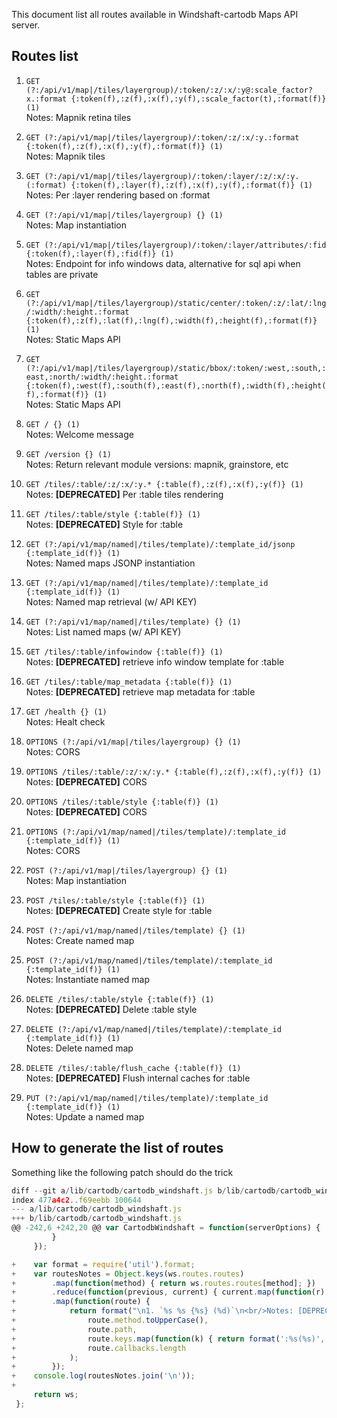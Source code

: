 This document list all routes available in Windshaft-cartodb Maps API server.

## Routes list

1. `GET (?:/api/v1/map|/tiles/layergroup)/:token/:z/:x/:y@:scale_factor?x.:format {:token(f),:z(f),:x(f),:y(f),:scale_factor(t),:format(f)} (1)`
<br/>Notes: Mapnik retina tiles

1. `GET (?:/api/v1/map|/tiles/layergroup)/:token/:z/:x/:y.:format {:token(f),:z(f),:x(f),:y(f),:format(f)} (1)`
<br/>Notes: Mapnik tiles

1. `GET (?:/api/v1/map|/tiles/layergroup)/:token/:layer/:z/:x/:y.(:format) {:token(f),:layer(f),:z(f),:x(f),:y(f),:format(f)} (1)`
<br/>Notes: Per :layer rendering based on :format

1. `GET (?:/api/v1/map|/tiles/layergroup) {} (1)`
<br/>Notes: Map instantiation

1. `GET (?:/api/v1/map|/tiles/layergroup)/:token/:layer/attributes/:fid {:token(f),:layer(f),:fid(f)} (1)`
<br/>Notes: Endpoint for info windows data, alternative for sql api when tables are private

1. `GET (?:/api/v1/map|/tiles/layergroup)/static/center/:token/:z/:lat/:lng/:width/:height.:format {:token(f),:z(f),:lat(f),:lng(f),:width(f),:height(f),:format(f)} (1)`
<br/>Notes: Static Maps API

1. `GET (?:/api/v1/map|/tiles/layergroup)/static/bbox/:token/:west,:south,:east,:north/:width/:height.:format {:token(f),:west(f),:south(f),:east(f),:north(f),:width(f),:height(f),:format(f)} (1)`
<br/>Notes: Static Maps API

1. `GET / {} (1)`
<br/>Notes: Welcome message

1. `GET /version {} (1)`
<br/>Notes: Return relevant module versions: mapnik, grainstore, etc

1. `GET /tiles/:table/:z/:x/:y.* {:table(f),:z(f),:x(f),:y(f)} (1)`
<br/>Notes: **[DEPRECATED]** Per :table tiles rendering

1. `GET /tiles/:table/style {:table(f)} (1)`
<br/>Notes: **[DEPRECATED]** Style for :table

1. `GET (?:/api/v1/map/named|/tiles/template)/:template_id/jsonp {:template_id(f)} (1)`
<br/>Notes: Named maps JSONP instantiation

1. `GET (?:/api/v1/map/named|/tiles/template)/:template_id {:template_id(f)} (1)`
<br/>Notes: Named map retrieval (w/ API KEY)

1. `GET (?:/api/v1/map/named|/tiles/template) {} (1)`
<br/>Notes: List named maps (w/ API KEY)

1. `GET /tiles/:table/infowindow {:table(f)} (1)`
<br/>Notes: **[DEPRECATED]** retrieve info window template for :table

1. `GET /tiles/:table/map_metadata {:table(f)} (1)`
<br/>Notes: **[DEPRECATED]** retrieve map metadata for :table

1. `GET /health {} (1)`
<br/>Notes: Healt check

1. `OPTIONS (?:/api/v1/map|/tiles/layergroup) {} (1)`
<br/>Notes: CORS

1. `OPTIONS /tiles/:table/:z/:x/:y.* {:table(f),:z(f),:x(f),:y(f)} (1)`
<br/>Notes: **[DEPRECATED]** CORS

1. `OPTIONS /tiles/:table/style {:table(f)} (1)`
<br/>Notes: **[DEPRECATED]** CORS

1. `OPTIONS (?:/api/v1/map/named|/tiles/template)/:template_id {:template_id(f)} (1)`
<br/>Notes: CORS

1. `POST (?:/api/v1/map|/tiles/layergroup) {} (1)`
<br/>Notes: Map instantiation

1. `POST /tiles/:table/style {:table(f)} (1)`
<br/>Notes: **[DEPRECATED]** Create style for :table

1. `POST (?:/api/v1/map/named|/tiles/template) {} (1)`
<br/>Notes: Create named map

1. `POST (?:/api/v1/map/named|/tiles/template)/:template_id {:template_id(f)} (1)`
<br/>Notes: Instantiate named map

1. `DELETE /tiles/:table/style {:table(f)} (1)`
<br/>Notes: **[DEPRECATED]** Delete :table style

1. `DELETE (?:/api/v1/map/named|/tiles/template)/:template_id {:template_id(f)} (1)`
<br/>Notes: Delete named map

1. `DELETE /tiles/:table/flush_cache {:table(f)} (1)`
<br/>Notes: **[DEPRECATED]** Flush internal caches for :table

1. `PUT (?:/api/v1/map/named|/tiles/template)/:template_id {:template_id(f)} (1)`
<br/>Notes: Update a named map

## How to generate the list of routes

Something like the following patch should do the trick

```javascript
diff --git a/lib/cartodb/cartodb_windshaft.js b/lib/cartodb/cartodb_windshaft.js
index 477a4c2..f69eebb 100644
--- a/lib/cartodb/cartodb_windshaft.js
+++ b/lib/cartodb/cartodb_windshaft.js
@@ -242,6 +242,20 @@ var CartodbWindshaft = function(serverOptions) {
         }
     });

+    var format = require('util').format;
+    var routesNotes = Object.keys(ws.routes.routes)
+        .map(function(method) { return ws.routes.routes[method]; })
+        .reduce(function(previous, current) { current.map(function(r) { previous.push(r) }); return previous;}, [])
+        .map(function(route) {
+            return format("\n1. `%s %s {%s} (%d)`\n<br/>Notes: [DEPRECATED]? ",
+                route.method.toUpperCase(),
+                route.path,
+                route.keys.map(function(k) { return format(':%s(%s)', k.name, k.optional ? 't' : 'f'); } ).join(','),
+                route.callbacks.length
+            );
+        });
+    console.log(routesNotes.join('\n'));
+
     return ws;
 };


```